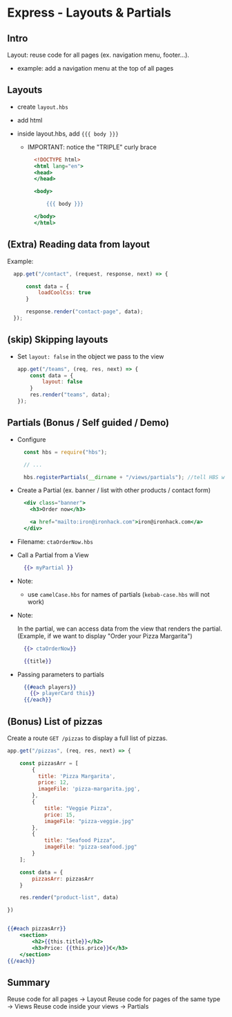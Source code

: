 
# Express - Layouts & Partials


<!-- 

- Notes:
  - Partials take quite a bit to explain if we do codealong (just mention them)

-->


## Intro

Layout: reuse code for all pages (ex. navigation menu, footer...).
- example: add a navigation menu at the top of all pages



## Layouts


- create `layout.hbs`
- add html
- inside layout.hbs, add `{{{ body }}}`
  
  - IMPORTANT: notice the "TRIPLE" curly brace

    ```hbs
      <!DOCTYPE html>
      <html lang="en">
      <head>
      </head>

      <body>

          {{{ body }}}

      </body>
      </html>
    ```


## (Extra) Reading data from layout

Example:

  ```js
    app.get("/contact", (request, response, next) => {

        const data = {
            loadCoolCss: true
        }

        response.render("contact-page", data);
    });
  ```


## (skip) Skipping layouts

- Set `layout: false` in the object we pass to the view

    ```js
    app.get("/teams", (req, res, next) => {
        const data = {
            layout: false
        }
        res.render("teams", data);
    });
    ```



## Partials (Bonus / Self guided / Demo)

<!--
@LT:
- do a quick demo (not codealong)
-->


- Configure 

  ```js
    const hbs = require("hbs");

    // ...

    hbs.registerPartials(__dirname + "/views/partials"); //tell HBS which directory we use for partials
  ```


- Create a Partial (ex. banner / list with other products / contact form)

  ```hbs
    <div class="banner">
      <h3>Order now</h3>

      <a href="mailto:iron@ironhack.com">iron@ironhack.com</a>
    </div>
  ```

- Filename: `ctaOrderNow.hbs`


- Call a Partial from a View

  ```hbs
    {{> myPartial }}
  ```

- Note: 
  - use `camelCase.hbs` for names of partials (`kebab-case.hbs` will not work)


  <!-- IMPORTANT: nodemon may not listen to changes on partials (may need to restart) -->

- Note:

  In the partial, we can access data from the view that renders the partial.
  (Example, if we want to display "Order your Pizza Margarita")

  ```hbs
    {{> ctaOrderNow}}
  ```
  ```hbs
    {{title}}
  ```


- Passing parameters to partials


  ```hbs
    {{#each players}} 
      {{> playerCard this}} 
    {{/each}}
  ```



## (Bonus) List of pizzas

Create a route `GET /pizzas` to display a full list of pizzas.


  ```js
  app.get("/pizzas", (req, res, next) => {

      const pizzasArr = [
          {
            title: 'Pizza Margarita',
            price: 12,
            imageFile: 'pizza-margarita.jpg',
          },
          {
              title: "Veggie Pizza",
              price: 15,
              imageFile: "pizza-veggie.jpg"
          }, 
          {
              title: "Seafood Pizza",
              imageFile: "pizza-seafood.jpg"
          }
      ];

      const data = {
          pizzasArr: pizzasArr
      }

      res.render("product-list", data)

  })
  ```



  ```hbs

  {{#each pizzasArr}}
      <section>
          <h2>{{this.title}}</h2>
          <h3>Price: {{this.price}}€</h3>
      </section>
  {{/each}}

  ```


## Summary

Reuse code for all pages → Layout
Reuse code for pages of the same type → Views
Reuse code inside your views → Partials


